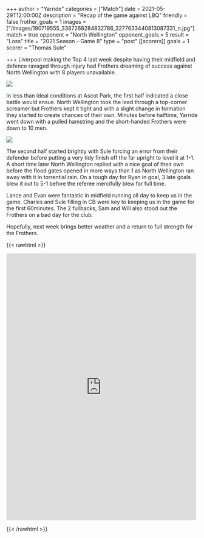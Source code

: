 +++
author = "Yarride"
categories = ["Match"]
date = 2021-05-29T12:00:00Z
description = "Recap of the game against LBQ"
friendly = false
frother_goals = 1
images = ["/images/190719555_3387268284832786_3277633440813087331_n.jpg"]
match = true
opponent = "North Wellington"
opponent_goals = 5
result = "Loss"
title = "2021 Season - Game 8"
type = "post"
[[scorers]]
goals = 1
scorer = "Thomas Sule"

+++
Liverpool making the Top 4 last week despite having their midfield and defence ravaged through injury had Frothers dreaming of success against North Wellington with 8 players unavailable.

![](/images/192240802_3387268318166116_1669356671133604472_n-1.jpg)

In less than ideal conditions at Ascot Park, the first half indicated a close battle would ensue. North Wellington took the lead through a top-corner screamer but Frothers kept it tight and with a slight change in formation they started to create chances of their own. Minutes before halftime, Yarride went down with a pulled hamstring and the short-handed Frothers were down to 10 men.

![](/images/195043531_3387269931499288_3992335445194088012_n.jpg)

The second half started brightly with Sule forcing an error from their defender before putting a very tidy finish off the far upright to level it at 1-1. A short time later North Wellington replied with a nice goal of their own before the flood gates opened in more ways than 1 as North Wellington ran away with it in torrential rain. On a tough day for Ryan in goal, 3 late goals blew it out to 5-1 before the referee mercifully blew for full time.

Lance and Evan were fantastic in midfield running all day to keep us in the game. Charles and Sule filling in CB were key to keeping us in the game for the first 60minutes. The 2 fullbacks, Sam and Will also stood out the Frothers on a bad day for the club.

Hopefully, next week brings better weather and a return to full strength for the Frothers.

{{< rawhtml >}}
<div class="row">
<iframe src="https://www.facebook.com/plugins/post.php?href=https%3A%2F%2Fwww.facebook.com%2FNZSundayFootball%2Fposts%2F3387270341499247&show_text=true&width=500" width="500" height="701" style="border:none;overflow:hidden" scrolling="no" frameborder="0" allowfullscreen="true" allow="autoplay; clipboard-write; encrypted-media; picture-in-picture; web-share"></iframe>
</div>

{{< /rawhtml >}}